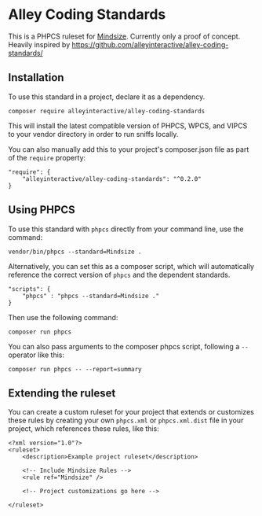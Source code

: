 # Alley Coding Standards

This is a PHPCS ruleset for [Mindsize](https://mindsize.com). Currently only a proof of concept. Heavily inspired by https://github.com/alleyinteractive/alley-coding-standards/

## Installation

To use this standard in a project, declare it as a dependency.

```
composer require alleyinteractive/alley-coding-standards
```

This will install the latest compatible version of PHPCS, WPCS, and VIPCS to your vendor directory in order to run sniffs locally.

You can also manually add this to your project's composer.json file as part of the `require` property:

```
"require": {
    "alleyinteractive/alley-coding-standards": "^0.2.0"
}
```

## Using PHPCS

To use this standard with `phpcs` directly from your command line, use the command:

```
vendor/bin/phpcs --standard=Mindsize .
```

Alternatively, you can set this as a composer script, which will automatically reference the correct version of `phpcs` and the dependent standards.

```
"scripts": {
    "phpcs" : "phpcs --standard=Mindsize ."
}
```

Then use the following command:

```
composer run phpcs
```

You can also pass arguments to the composer phpcs script, following a `--` operator like this:

```
composer run phpcs -- --report=summary
```

## Extending the ruleset
You can create a custom ruleset for your project that extends or customizes these rules by creating your own  `phpcs.xml` or `phpcs.xml.dist` file in your project, which references these rules, like this:

```
<?xml version="1.0"?>
<ruleset>
	<description>Example project ruleset</description>

    <!-- Include Mindsize Rules -->
    <rule ref="Mindsize" />

    <!-- Project customizations go here -->

</ruleset>
```